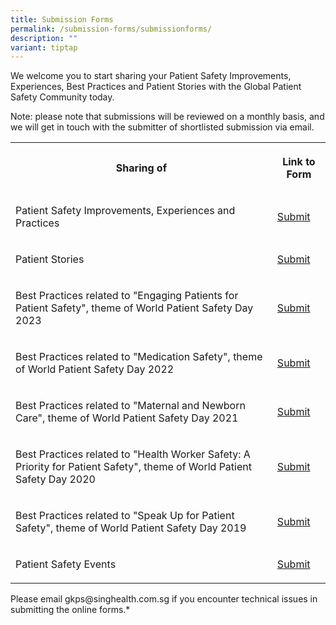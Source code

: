 ```yaml
---
title: Submission Forms
permalink: /submission-forms/submissionforms/
description: ""
variant: tiptap
---
```

<p>We welcome you to start sharing your Patient Safety Improvements, Experiences, Best Practices and Patient Stories with the Global Patient Safety Community today.</p><p>Note: please note that submissions will be reviewed on a monthly basis, and we will get in touch with the submitter of shortlisted submission via email.</p><table><tbody><tr><th rowspan="1" colspan="1"><p>Sharing of</p></th><th rowspan="1" colspan="1"><p>Link to Form</p></th></tr><tr><td rowspan="1" colspan="1"><p>Patient Safety Improvements, Experiences and Practices</p></td><td rowspan="1" colspan="1"><p><a href="https://form.gov.sg/64631e5f0fbfe400126c8e0d" rel="noopener noreferrer nofollow" target="_blank">Submit</a></p></td></tr><tr><td rowspan="1" colspan="1"><p>Patient Stories</p></td><td rowspan="1" colspan="1"><p><a href="https://form.gov.sg/64fd3b2886905700123b55d2" rel="noopener noreferrer nofollow" target="_blank">Submit</a></p></td></tr><tr><td rowspan="1" colspan="1"><p>Best Practices related to "Engaging Patients for Patient Safety", theme of World Patient Safety Day 2023</p></td><td rowspan="1" colspan="1"><p><a href="https://form.gov.sg/645363b36101aa00118f298c" rel="noopener noreferrer nofollow" target="_blank">Submit</a></p></td></tr><tr><td rowspan="1" colspan="1"><p>Best Practices related to "Medication Safety", theme of World Patient Safety Day 2022</p></td><td rowspan="1" colspan="1"><p><a href="https://form.gov.sg/64e447f20e024d001139dcc5" rel="noopener noreferrer nofollow" target="_blank">Submit</a></p></td></tr><tr><td rowspan="1" colspan="1"><p>Best Practices related to "Maternal and Newborn Care", theme of World Patient Safety Day 2021</p></td><td rowspan="1" colspan="1"><p><a href="https://form.gov.sg/64e449ba3f58260013c32bb7" rel="noopener noreferrer nofollow" target="_blank">Submit</a></p></td></tr><tr><td rowspan="1" colspan="1"><p>Best Practices related to "Health Worker Safety: A Priority for Patient Safety", theme of World Patient Safety Day 2020</p></td><td rowspan="1" colspan="1"><p><a href="https://form.gov.sg/64e44ab4c98c410011f5de95" rel="noopener noreferrer nofollow" target="_blank">Submit</a></p></td></tr><tr><td rowspan="1" colspan="1"><p>Best Practices related to "Speak Up for Patient Safety", theme of World Patient Safety Day 2019</p></td><td rowspan="1" colspan="1"><p><a href="https://form.gov.sg/64e44b7c3f58260013c371bf" rel="noopener noreferrer nofollow" target="_blank">Submit</a></p></td></tr><tr><td rowspan="1" colspan="1"><p>Patient Safety Events</p></td><td rowspan="1" colspan="1"><p><a href="https://form.gov.sg/64536d86f7b4ae0012e5ee1f" rel="noopener noreferrer nofollow" target="_blank">Submit</a></p></td></tr></tbody></table><p>Please email gkps@singhealth.com.sg if you encounter technical issues in submitting the online forms.*</p>